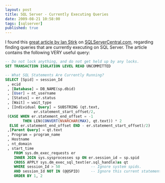 ```yaml
---
layout: post
title: SQL Server - Currently Executing Queries
date: 2009-08-21 10:58:00
tags: [sqlserver]
published: true
---
```


I found this [great article by Ian Stirk](http://www.sqlservercentral.com/articles/DMV/64425/) on [SQLServerCentral.com](http://www.sqlservercentral.com/), regarding finding queries that are 
currently executing on SQL Server. The article contains the following VERY useful query:

```sql
-- Do not lock anything, and do not get held up by any locks.
SET TRANSACTION ISOLATION LEVEL READ UNCOMMITTED

-- What SQL Statements Are Currently Running?
SELECT [Spid] = session_Id
 , ecid
 , [Database] = DB_NAME(sp.dbid)
 , [User] = nt_username
 , [Status] = er.status
 , [Wait] = wait_type
 , [Individual Query] = SUBSTRING (qt.text, 
             er.statement_start_offset/2,
 (CASE WHEN er.statement_end_offset = -1
        THEN LEN(CONVERT(NVARCHAR(MAX), qt.text)) * 2
  ELSE er.statement_end_offset END - er.statement_start_offset)/2)
 ,[Parent Query] = qt.text
 , Program = program_name
 , Hostname
 , nt_domain
 , start_time
    FROM sys.dm_exec_requests er
    INNER JOIN sys.sysprocesses sp ON er.session_id = sp.spid
    CROSS APPLY sys.dm_exec_sql_text(er.sql_handle)as qt
    WHERE session_Id > 50              -- Ignore system spids.
    AND session_Id NOT IN (@@SPID)     -- Ignore this current statement.
    ORDER BY 1, 2
```